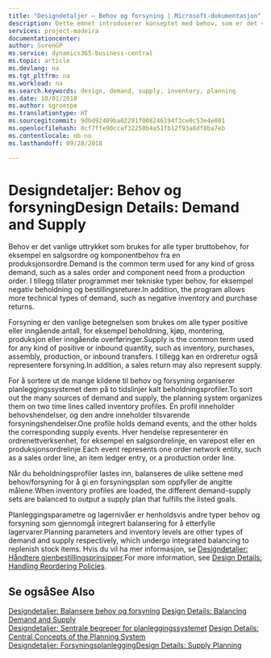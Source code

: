 ```yaml
---
title: "Designdetaljer – Behov og forsyning | Microsoft-dokumentasjon"
description: Dette emnet introduserer konseptet med behov, som er det vanlige uttrykket som brukes for alle typer bruttobehov, for eksempel en salgsordre og komponentbehov fra en produksjonsordre.
services: project-madeira
documentationcenter: 
author: SorenGP
ms.service: dynamics365-business-central
ms.topic: article
ms.devlang: na
ms.tgt_pltfrm: na
ms.workload: na
ms.search.keywords: design, demand, supply, inventory, planning
ms.date: 10/01/2018
ms.author: sgroespe
ms.translationtype: HT
ms.sourcegitcommit: 9dbd92409ba02281f008246194f3ce0c53e4e001
ms.openlocfilehash: 8cf7ffe90ccaf32258b4a51fb12f93a8df8ba7eb
ms.contentlocale: nb-no
ms.lasthandoff: 09/28/2018

---
```

# <a name="design-details-demand-and-supply"></a><span data-ttu-id="8ef64-103">Designdetaljer: Behov og forsyning</span><span class="sxs-lookup"><span data-stu-id="8ef64-103">Design Details: Demand and Supply</span></span>
<span data-ttu-id="8ef64-104">Behov er det vanlige uttrykket som brukes for alle typer bruttobehov, for eksempel en salgsordre og komponentbehov fra en produksjonsordre.</span><span class="sxs-lookup"><span data-stu-id="8ef64-104">Demand is the common term used for any kind of gross demand, such as a sales order and component need from a production order.</span></span> <span data-ttu-id="8ef64-105">I tillegg tillater programmet mer tekniske typer behov, for eksempel negativ beholdning og bestillingsreturer.</span><span class="sxs-lookup"><span data-stu-id="8ef64-105">In addition, the program allows more technical types of demand, such as negative inventory and purchase returns.</span></span>  
  
<span data-ttu-id="8ef64-106">Forsyning er den vanlige betegnelsen som brukes om alle typer positive eller inngående antall, for eksempel beholdning, kjøp, montering, produksjon eller inngående overføringer.</span><span class="sxs-lookup"><span data-stu-id="8ef64-106">Supply is the common term used for any kind of positive or inbound quantity, such as inventory, purchases, assembly, production, or inbound transfers.</span></span> <span data-ttu-id="8ef64-107">I tillegg kan en ordreretur også representere forsyning.</span><span class="sxs-lookup"><span data-stu-id="8ef64-107">In addition, a sales return may also represent supply.</span></span>  
  
<span data-ttu-id="8ef64-108">For å sortere ut de mange kildene til behov og forsyning organiserer planleggingssystemet dem på to tidslinjer kalt beholdningsprofiler.</span><span class="sxs-lookup"><span data-stu-id="8ef64-108">To sort out the many sources of demand and supply, the planning system organizes them on two time lines called inventory profiles.</span></span> <span data-ttu-id="8ef64-109">Én profil inneholder behovshendelser, og den andre inneholder tilsvarende forsyningshendelser.</span><span class="sxs-lookup"><span data-stu-id="8ef64-109">One profile holds demand events, and the other holds the corresponding supply events.</span></span> <span data-ttu-id="8ef64-110">Hver hendelse representerer én ordrenettverksenhet, for eksempel en salgsordrelinje, en varepost eller en produksjonsordrelinje.</span><span class="sxs-lookup"><span data-stu-id="8ef64-110">Each event represents one order network entity, such as a sales order line, an item ledger entry, or a production order line.</span></span>  
  
<span data-ttu-id="8ef64-111">Når du beholdningsprofiler lastes inn, balanseres de ulike settene med behov/forsyning for å gi en forsyningsplan som oppfyller de angitte målene.</span><span class="sxs-lookup"><span data-stu-id="8ef64-111">When inventory profiles are loaded, the different demand-supply sets are balanced to output a supply plan that fulfills the listed goals.</span></span>  
  
<span data-ttu-id="8ef64-112">Planleggingsparametre og lagernivåer er henholdsvis andre typer behov og forsyning som gjennomgå integrert balansering for å etterfylle lagervarer.</span><span class="sxs-lookup"><span data-stu-id="8ef64-112">Planning parameters and inventory levels are other types of demand and supply respectively, which undergo integrated balancing to replenish stock items.</span></span> <span data-ttu-id="8ef64-113">Hvis du vil ha mer informasjon, se [Designdetaljer: Håndtere gjenbestillingsprinsipper](design-details-handling-reordering-policies.md).</span><span class="sxs-lookup"><span data-stu-id="8ef64-113">For more information, see [Design Details: Handling Reordering Policies](design-details-handling-reordering-policies.md).</span></span>  
  
## <a name="see-also"></a><span data-ttu-id="8ef64-114">Se også</span><span class="sxs-lookup"><span data-stu-id="8ef64-114">See Also</span></span>  
<span data-ttu-id="8ef64-115">[Designdetaljer: Balansere behov og forsyning](design-details-balancing-demand-and-supply.md) </span><span class="sxs-lookup"><span data-stu-id="8ef64-115">[Design Details: Balancing Demand and Supply](design-details-balancing-demand-and-supply.md) </span></span>  
<span data-ttu-id="8ef64-116">[Designdetaljer: Sentrale begreper for planleggingssystemet](design-details-central-concepts-of-the-planning-system.md) </span><span class="sxs-lookup"><span data-stu-id="8ef64-116">[Design Details: Central Concepts of the Planning System](design-details-central-concepts-of-the-planning-system.md) </span></span>  
[<span data-ttu-id="8ef64-117">Designdetaljer: Forsyningsplanlegging</span><span class="sxs-lookup"><span data-stu-id="8ef64-117">Design Details: Supply Planning</span></span>](design-details-supply-planning.md)
